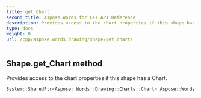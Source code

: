 ```yaml
---
title: get_Chart
second_title: Aspose.Words for C++ API Reference
description: Provides access to the chart properties if this shape has a Chart. 
type: docs
weight: 0
url: /cpp/aspose.words.drawing/shape/get_chart/
---
```

## Shape.get_Chart method


Provides access to the chart properties if this shape has a Chart.

```cpp
System::SharedPtr<Aspose::Words::Drawing::Charts::Chart> Aspose::Words::Drawing::Shape::get_Chart()
```

